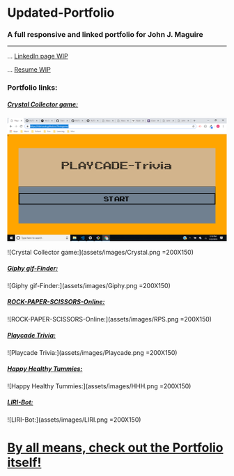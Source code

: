# Updated-Portfolio

### A full responsive and linked portfolio for __John J. Maguire__
---
... [LinkedIn page WIP](#)

... [Resume WIP](#)

### __Portfolio links:__

##### [Crystal Collector game:](https://tibiriusub.github.io/Crystal-Collector/)
<a href="https://tibiriusub.github.io/Triviagame/"><img src="assets/images/Playcade.png" alt="Playcade Trivia"></a>

![Crystal Collector game:](assets/images/Crystal.png =200X150)

##### [Giphy gif-Finder:](https://tibiriusub.github.io/Giphy/)
![Giphy gif-Finder:](assets/images/Giphy.png =200X150)

##### [ROCK-PAPER-SCISSORS-Online:](https://tibiriusub.github.io/RPS-Multiplayer/)
![ROCK-PAPER-SCISSORS-Online:](assets/images/RPS.png =200X150)

##### [Playcade Trivia:](https://tibiriusub.github.io/Triviagame/)
![Playcade Trivia:](assets/images/Playcade.png =200X150)

##### [Happy Healthy Tummies:](https://kaviz101586.github.io/MJPJ/)
![Happy Healthy Tummies:](assets/images/HHH.png =200X150)

##### [LIRI-Bot:](https://drive.google.com/file/d/1adCb48Lf58JMJvv1Cp7dMgXeEN_F4Zm2/view)
![LIRI-Bot:](assets/images/LIRI.png =200X150)

 [By all means, check out the Portfolio itself!](https://tibiriusub.github.io/Updated-Portfolio/)
=================================================
